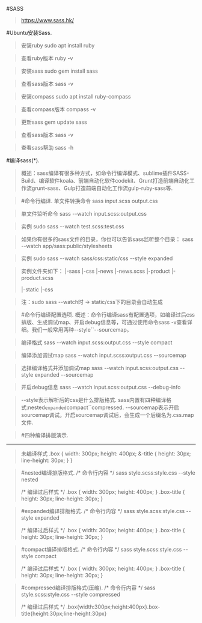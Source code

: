 #SASS
> https://www.sass.hk/

#Ubuntu安装Sass.
> 安装ruby
> sudo apt install ruby

> 查看ruby版本
> ruby -v

> 安装sass
> sudo gem install sass

> 查看sass版本
> sass -v

> 安装compass
> sudo apt install ruby-compass

> 查看compass版本
> compass -v

> 更新sass
> gem update sass

> 查看sass版本
> sass -v

> 查看sass帮助
> sass -h

#编译sass(*).
> 概述：sass编译有很多种方式，如命令行编译模式、sublime插件SASS-Build、编译软件koala、前端自动化软件codekit、Grunt打造前端自动化工作流grunt-sass、Gulp打造前端自动化工作流gulp-ruby-sass等.

> #命令行编译.
> 单文件转换命令
> sass input.scss output.css

> 单文件监听命令
> sass --watch input.scss:output.css

> 实例
> sudo sass --watch test.scss:test.css

> 如果你有很多的sass文件的目录，你也可以告诉sass监听整个目录：
> sass --watch app/sass:public/stylesheets

> 实例
> sudo sass --watch sass/css:static/css --style expanded

> 实例文件夹如下：
> |-sass
>    |-css
>         |-news
>             |-news.scss
>         |-product
>             |-product.scss
> 
> |-static
>     |-css

> 注：sudo sass --watch时 -> static/css下的目录会自动生成

> #命令行编译配置选项.
> 概述：命令行编译sass有配置选项，如编译过后css排版、生成调试map、开启debug信息等，可通过使用命令sass -v查看详细。我们一般常用两种--style``--sourcemap。

> 编译格式
> sass --watch input.scss:output.css --style compact

> 编译添加调试map
> sass --watch input.scss:output.css --sourcemap

> 选择编译格式并添加调试map
> sass --watch input.scss:output.css --style expanded --sourcemap

> 开启debug信息
> sass --watch input.scss:output.css --debug-info

> --style表示解析后的css是什么排版格式.
> sass内置有四种编译格式:nested``expanded``compact``compressed.
> --sourcemap表示开启sourcemap调试。开启sourcemap调试后，会生成一个后缀名为.css.map文件.

> #四种编译排版演示.
--------------------
> 未编译样式
> .box {
>     width: 300px;
>     height: 400px;
>     &-title {
>         height: 30px;
>         line-height: 30px;
>     }
> }

> #nested编译排版格式.
> /* 命令行内容 */
> sass style.scss:style.css --style nested
> 
> /* 编译过后样式 */
> .box {
>     width: 300px;
>     height: 400px; }
> .box-title {
>     height: 30px;
>     line-height: 30px; }

> #expanded编译排版格式.
> /* 命令行内容 */
> sass style.scss:style.css --style expanded
> 
> /* 编译过后样式 */
> .box {
>     width: 300px;
>     height: 400px;
> }
> .box-title {
>     height: 30px;
>     line-height: 30px;
> }

> #compact编译排版格式.
> /* 命令行内容 */
> sass style.scss:style.css --style compact
> 
> /* 编译过后样式 */
> .box { width: 300px; height: 400px; }
> .box-title { height: 30px; line-height: 30px; }

> #compressed编译排版格式(压缩).
> /* 命令行内容 */
> sass style.scss:style.css --style compressed
> 
> /* 编译过后样式 */
> .box{width:300px;height:400px}.box-title{height:30px;line-height:30px}
